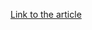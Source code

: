 [Link to the article](https://www.bloomberg.com/news/features/2019-12-03/merck-cyberattack-s-1-3-billion-question-was-it-an-act-of-war)
